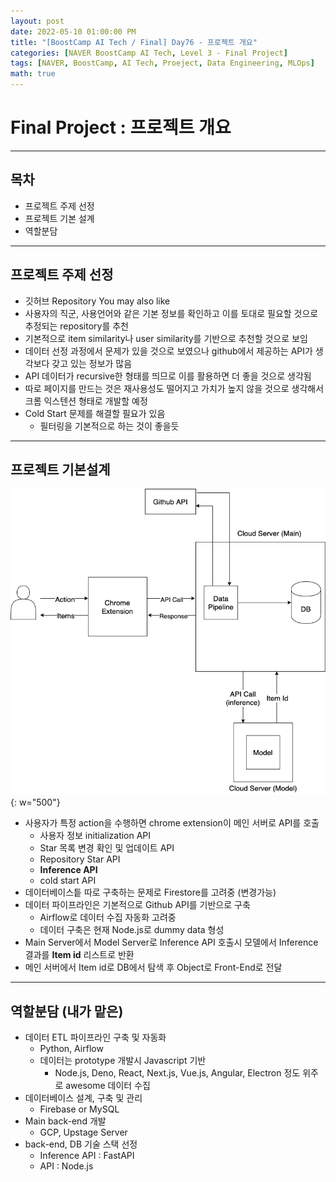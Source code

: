 ```yaml
---
layout: post
date: 2022-05-10 01:00:00 PM
title: "[BoostCamp AI Tech / Final] Day76 - 프로젝트 개요"
categories: [NAVER BoostCamp AI Tech, Level 3 - Final Project]
tags: [NAVER, BoostCamp, AI Tech, Proeject, Data Engineering, MLOps]
math: true
---
```

# Final Project : 프로젝트 개요

---

## 목차

- 프로젝트 주제 선정
- 프로젝트 기본 설계
- 역할분담

---

## 프로젝트 주제 선정

- 깃허브 Repository You may also like
- 사용자의 직군, 사용언어와 같은 기본 정보를 확인하고 이를 토대로 필요할 것으로 추정되는 repository를 추천
- 기본적으로 item similarity나 user similarity를 기반으로 추천할 것으로 보임
- 데이터 선정 과정에서 문제가 있을 것으로 보였으나 github에서 제공하는 API가 생각보다 갖고 있는 정보가 많음
- API 데이터가 recursive한 형태를 띄므로 이를 활용하면 더 좋을 것으로 생각됨
- 따로 페이지를 만드는 것은 재사용성도 떨어지고 가치가 높지 않을 것으로 생각해서 크롬 익스텐션 형태로 개발할 예정
- Cold Start 문제를 해결할 필요가 있음
  - 필터링을 기본적으로 하는 것이 좋을듯

---

## 프로젝트 기본설계

![](/image/boostcamp/project/architecture.png){: w="500"}

- 사용자가 특정 action을 수행하면 chrome extension이 메인 서버로 API를 호출
  - 사용자 정보 initialization API
  - Star 목록 변경 확인 및 업데이트 API
  - Repository Star API
  - **Inference API**
  - cold start API
- 데이터베이스틑 따로 구축하는 문제로 Firestore를 고려중 (변경가능)
- 데이터 파이프라인은 기본적으로 Github API를 기반으로 구축
  - Airflow로 데이터 수집 자동화 고려중
  - 데이터 구축은 현재 Node.js로 dummy data 형성
- Main Server에서 Model Server로 Inference API 호출시 모델에서 Inference 결과를 **Item id** 리스트로 반환
- 메인 서버에서 Item id로 DB에서 탐색 후 Object로 Front-End로 전달

---

## 역할분담 (내가 맡은)

- 데이터 ETL 파이프라인 구축 및 자동화
  - Python, Airflow
  - 데이터는 prototype 개발시 Javascript 기반
    - Node.js, Deno, React, Next.js, Vue.js, Angular, Electron 정도 위주로 awesome 데이터 수집
- 데이터베이스 설계, 구축 및 관리
  - Firebase or MySQL
- Main back-end 개발
  - GCP, Upstage Server
- back-end, DB 기술 스택 선정
  - Inference API : FastAPI
  - API : Node.js